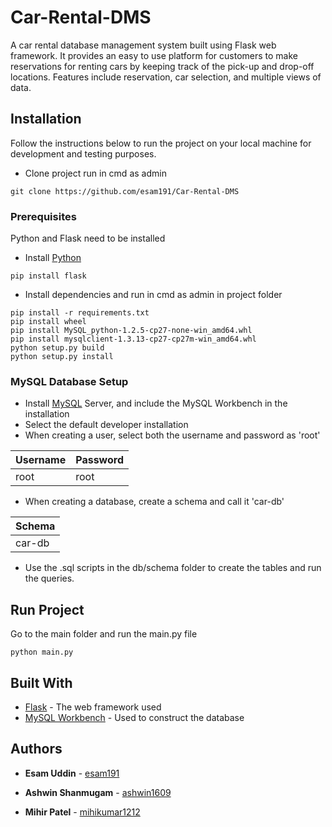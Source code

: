 # Car-Rental-DMS

A car rental database management system built using Flask web framework. It provides an easy to use platform for customers to make reservations for renting cars by keeping track of the pick-up and drop-off locations. Features include reservation, car selection, and multiple views of data.

## Installation

Follow the instructions below to run the project on your local machine for development and testing purposes. 

- Clone project run in cmd as admin
```
git clone https://github.com/esam191/Car-Rental-DMS
```

### Prerequisites

Python and Flask need to be installed 

- Install [Python](https://www.python.org/downloads/release/python-390/)
```
pip install flask
```
- Install dependencies and run in cmd as admin in project folder

```
pip install -r requirements.txt
pip install wheel
pip install MySQL_python-1.2.5-cp27-none-win_amd64.whl
pip install mysqlclient-1.3.13-cp27-cp27m-win_amd64.whl
python setup.py build
python setup.py install
```

### MySQL Database Setup

- Install [MySQL](https://dev.mysql.com/downloads/mysql/) Server, and include the MySQL Workbench in the installation
- Select the default developer installation
- When creating a user, select both the username and password as 'root'

| Username           | Password  |
| ------------- | ----- |
| root | root |

- When creating a database, create a schema and call it 'car-db'

| Schema      |     
| ------------- | 
| car-db | 

- Use the .sql scripts in the db/schema folder to create the tables and run the queries.

## Run Project

Go to the main folder and run the main.py file
```
python main.py
```

## Built With

* [Flask](https://flask.palletsprojects.com/en/1.1.x/) - The web framework used
* [MySQL Workbench](https://www.mysql.com/products/workbench/) - Used to construct the database

## Authors

* **Esam Uddin** - [esam191](https://github.com/esam191)

* **Ashwin Shanmugam** - [ashwin1609](https://github.com/ashwin1609)

* **Mihir Patel** - [mihikumar1212](https://github.com/mihikumar1212)


